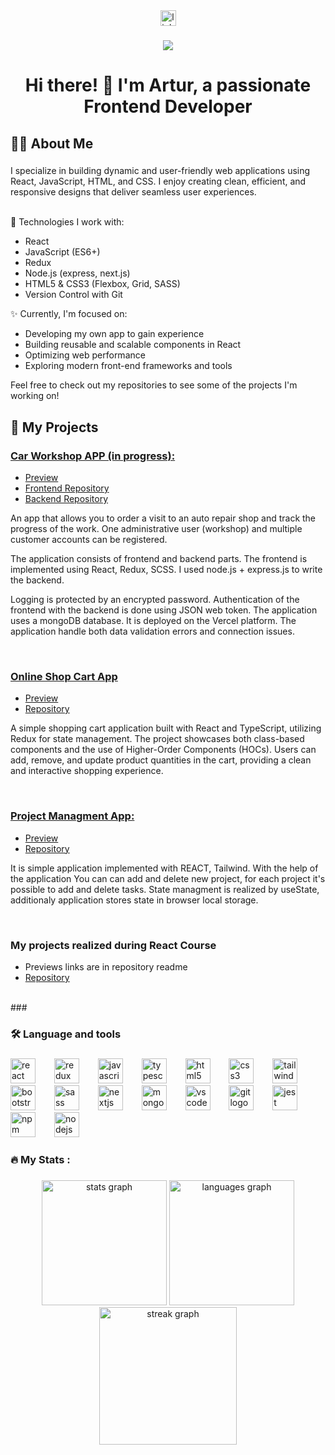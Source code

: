 <div align="center">
  <a href="https://www.linkedin.com/in/artur-czerwiak-368788318" target="_blank">
    <img src="https://img.shields.io/static/v1?message=LinkedIn&logo=linkedin&label=&color=0077B5&logoColor=white&labelColor=&style=for-the-badge" height="25" alt="linkedin logo"  />
  </a>
</div>

###

<div align="center">
  <img src="https://visitor-badge.laobi.icu/badge?page_id=ArturDevCraft.ArturDevCraft&"  />
</div>

###

<h1 align="center">Hi there! 👋 I'm Artur, a passionate Frontend Developer</h1>

###

<h2 align="left">👩‍💻  About Me</h2>

###

<p align="left">
I specialize in building dynamic and user-friendly web applications using React, JavaScript, HTML, and CSS. I enjoy creating clean, efficient, and responsive designs that deliver seamless user experiences.<br><br>

🔧 Technologies I work with:

<ul>
<li>React</li>
<li>JavaScript (ES6+)</li>
<li>Redux</li>
<li>Node.js (express, next.js)</li>
<li>HTML5 & CSS3 (Flexbox, Grid, SASS)</li>
<li>Version Control with Git</li>
</ul>

✨ Currently, I'm focused on:

<ul>
<li>Developing my own app to gain experience</li>
<li>Building reusable and scalable components in React</li>
<li>Optimizing web performance</li>
<li>Exploring modern front-end frameworks and tools</li>
</ul>
Feel free to check out my repositories to see some of the projects I'm working on!

 </p>

###

<h2 align="left">💼 My Projects</h2>

###

<h3 align="left"><u>Car Workshop APP (in progress):</u></h3>
  <ul>
  <li><a href="https://workshop-frontend-woad.vercel.app/">Preview</a> </li>
  <li><a href="https://github.com/ArturDevCraft/carWorkshop-frontend">Frontend Repository</a></li>
  <li><a href="https://github.com/ArturDevCraft/carWorkshop-backend">Backend Repository</a></li>
  </ul>
<p>
An app that allows you to order a visit to an auto repair shop and track the progress of the work. 
One administrative user (workshop) and multiple customer accounts can be registered. </p>
<p>
The application consists of frontend and backend parts. The frontend is implemented using React, Redux, SCSS. I used node.js + express.js to write the backend.
</p>
<p>
Logging is protected by an encrypted password. Authentication of the frontend with the backend is done using JSON web token. The application uses a mongoDB database. It is deployed on the Vercel platform. The application handle both data validation errors and connection issues. 
</p>

<br>

<h3 align="left"><u>Online Shop Cart App</u></h3>
<ul>
<li><a href="https://shop-cart-dun.vercel.app/">Preview</a></li>
<li><a href= "https://github.com/ArturDevCraft/shopCart">Repository</a></li>
</ul>
<p>
A simple shopping cart application built with React and TypeScript, utilizing Redux for state management. The project showcases both class-based components and the use of Higher-Order Components (HOCs). Users can add, remove, and update product quantities in the cart, providing a clean and interactive shopping experience.
</p>

<br>

<h3 align="left"><u>Project Managment App:</u></h3>
<ul>
<li><a href="https://react-course-project-6.vercel.app/">Preview</a></li>
<li><a href= "https://github.com/ArturDevCraft/React_Course-Project_6">Repository</a></li>
</ul>
<p>
It is simple application implemented with REACT, Tailwind. With the help of the application You can can add and delete new project, for each project it's possible to add and delete tasks. State managment is realized by useState, additionaly application stores state in browser local storage. 
</p>

<br>
<h3 align="left">My projects realized during React Course</h3>
<ul>
<li>Previews links are in repository readme</li>
<li><a href= "https://github.com/ArturDevCraft/React-Course">Repository</a></li>
</ul>
<br>
###

<h3 align="left">🛠 Language and tools</h3>

###

<div align="left">
  <img src="https://cdn.jsdelivr.net/gh/devicons/devicon/icons/react/react-original.svg" height="40" alt="react logo"  />
  <img width="22" />
  <img src="https://cdn.jsdelivr.net/gh/devicons/devicon/icons/redux/redux-original.svg" height="40" alt="redux logo"  />
  <img width="22" />
  <img src="https://cdn.jsdelivr.net/gh/devicons/devicon/icons/javascript/javascript-original.svg" height="40" alt="javascript logo"  />
  <img width="22" />
  <img src="https://cdn.jsdelivr.net/gh/devicons/devicon/icons/typescript/typescript-original.svg" height="40" alt="typescript logo"  />
  <img width="22" />
  <img src="https://cdn.jsdelivr.net/gh/devicons/devicon/icons/html5/html5-original.svg" height="40" alt="html5 logo"  />
  <img width="22" />
  <img src="https://cdn.jsdelivr.net/gh/devicons/devicon/icons/css3/css3-original.svg" height="40" alt="css3 logo"  />
  <img width="22" />
  <img src="https://cdn.jsdelivr.net/gh/devicons/devicon/icons/tailwindcss/tailwindcss-original-wordmark.svg" height="40" alt="tailwindcss logo"  />
  <img width="22" />
  <img src="https://cdn.jsdelivr.net/gh/devicons/devicon/icons/bootstrap/bootstrap-original.svg" height="40" alt="bootstrap logo"  />
  <img width="22" />
  <img src="https://cdn.jsdelivr.net/gh/devicons/devicon/icons/sass/sass-original.svg" height="40" alt="sass logo"  />
  <img width="22" />
  <img src="https://cdn.jsdelivr.net/gh/devicons/devicon/icons/nextjs/nextjs-original.svg" height="40" alt="nextjs logo"  />
  <img width="22" />
  <img src="https://cdn.jsdelivr.net/gh/devicons/devicon/icons/mongodb/mongodb-original.svg" height="40" alt="mongodb logo"  />
  <img width="22" />
  <img src="https://cdn.jsdelivr.net/gh/devicons/devicon/icons/vscode/vscode-original.svg" height="40" alt="vscode logo"  />
  <img width="22" />
  <img src="https://cdn.jsdelivr.net/gh/devicons/devicon/icons/git/git-original.svg" height="40" alt="git logo"  />
  <img width="22" />
  <img src="https://cdn.jsdelivr.net/gh/devicons/devicon/icons/jest/jest-plain.svg" height="40" alt="jest logo"  />
  <img width="22" />
  <img src="https://cdn.jsdelivr.net/gh/devicons/devicon/icons/npm/npm-original-wordmark.svg" height="40" alt="npm logo"  />
  <img width="22" />
  <img src="https://cdn.jsdelivr.net/gh/devicons/devicon/icons/nodejs/nodejs-original.svg" height="40" alt="nodejs logo"  />
</div>

###

<h3 align="left">🔥   My Stats :</h3>

###

<div align="center">
  <img src="https://github-readme-stats.vercel.app/api?username=ArturDevCraft&hide_title=false&hide_rank=true&show_icons=true&include_all_commits=true&count_private=true&disable_animations=false&theme=gruvbox&locale=en&hide_border=true&order=1" height="200" alt="stats graph"  />
  <img src="https://github-readme-stats.vercel.app/api/top-langs?username=ArturDevCraft&locale=en&hide_title=false&layout=compact&card_width=320&langs_count=6&theme=gruvbox&hide_border=true&order=2" height="200" alt="languages graph"  />
  <img src="https://streak-stats.demolab.com?user=ArturDevCraft&locale=en&mode=weekly&theme=gruvbox&hide_border=true&border_radius=5&order=3" height="220" alt="streak graph"  />
</div>

###
